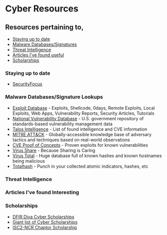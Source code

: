 # Cyber Resources
## Resources pertaining to, 
  - [Staying up to date](#staying-up-to-date)
  - [Malware Databases/Signatures](#malware-databases/signature-lookups)
  - [Threat Intelligence](#Threat-intelligence)
  - [Articles I've found useful](#articles-i've-found-useful)
  - [Scholarships](#scholarships)

### Staying up to date




- [SecurityFocus](https://www.securityfocus.com/)

### Malware Databases/Signature Lookups
- [Exploit Database](https://www.exploit-db.com/) - Exploits, Shellcode, 0days, Remote Exploits, Local Exploits, Web Apps, Vulnerability Reports, Security Articles, Tutorials
- [National Vulnerability Database](https://nvd.nist.gov/) - U.S. government repository of standards-based vulnerability management data
- [Talos Intelligence](https://talosintelligence.com/vulnerability_reports/) - List of found intelligence and CVE information
- [MITRE ATT&CK](https://attack.mitre.org/) - Globally-accessible knowledge base of adversary tactics and techniques based on real-world observations
- [CVE Proof of Concepts](https://github.com/qazbnm456/awesome-cve-poc) - Proven exploits for known vulnerabilities
- [Virus Share](https://virusshare.com/) - Because Sharing is Caring
- [Virus Total](https://www.virustotal.com/gui/) - Huge database full of known hashes and known hostnames being malicious
- [Totalhash](https://totalhash.cymru.com/) - Punch in your collected atomic indicators, hashes, etc


### Threat Intelligence


### Articles I've found Interesting


### Scholarships

- [DFIR Diva Cyber Scholarships](https://dfirdiva.com/scholarships)
- [Giant list of Cyber Scholarships](https://www.scholarships.com/financial-aid/college-scholarships/scholarship-directory/academic-major/cybersecurity)
- [ISC2-NCR Chaptor Scholarship](https://web.isc2ncrchapter.org/isc2-national-capital-region-scholarships/)
